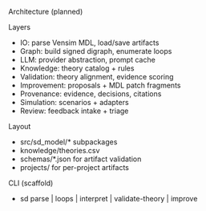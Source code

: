 Architecture (planned)

Layers
- IO: parse Vensim MDL, load/save artifacts
- Graph: build signed digraph, enumerate loops
- LLM: provider abstraction, prompt cache
- Knowledge: theory catalog + rules
- Validation: theory alignment, evidence scoring
- Improvement: proposals + MDL patch fragments
- Provenance: evidence, decisions, citations
- Simulation: scenarios + adapters
- Review: feedback intake + triage

Layout
- src/sd_model/* subpackages
- knowledge/theories.csv
- schemas/*.json for artifact validation
- projects/<name> for per-project artifacts

CLI (scaffold)
- sd parse | loops | interpret | validate-theory | improve


